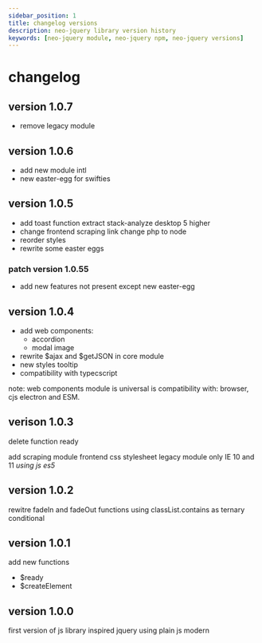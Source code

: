 ```yaml
---
sidebar_position: 1
title: changelog versions
description: neo-jquery library version history
keywords: [neo-jquery module, neo-jquery npm, neo-jquery versions]
---
```


# changelog

## version 1.0.7
- remove legacy module

## version 1.0.6
- add new module intl
- new easter-egg for swifties

## version 1.0.5
- add toast function extract stack-analyze desktop 5 higher
- change frontend scraping link change php to node
- reorder styles
- rewrite some easter eggs
### patch version 1.0.55
- add new features not present except new easter-egg

## version 1.0.4
- add web components:
  - accordion
  - modal image
- rewrite $ajax and $getJSON in core module
- new styles tooltip
- compatibility with typecscript

note: web components module is universal is compatibility with: browser, cjs electron and ESM.

## verison 1.0.3

delete function ready

add scraping module frontend
css stylesheet
legacy module only IE 10 and 11 *using js es5*

## version 1.0.2

rewitre fadeIn and fadeOut functions using classList.contains as ternary conditional

## version 1.0.1

add new functions 
 - $ready
 - $createElement

## version 1.0.0

first version of js library inspired jquery using plain js modern